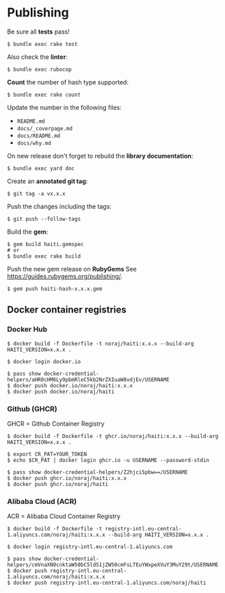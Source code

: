 # Publishing

Be sure all **tests** pass!

```
$ bundle exec rake test
```

Also check the **linter**:

```
$ bundle exec rubocop
```

**Count** the number of hash type supported:

```
$ bundle exec rake count
```

Update the number in the following files:

- `README.md`
- `docs/_coverpage.md`
- `docs/README.md`
- `docs/why.md`

On new release don't forget to rebuild the **library documentation**:

```
$ bundle exec yard doc
```

Create an **annotated git tag**:

```
$ git tag -a vx.x.x
```

Push the changes including the tags:

```
$ git push --follow-tags
```

Build the **gem**:

```
$ gem build haiti.gemspec
# or
$ bundle exec rake build
```

Push the new gem release on **RubyGems** See https://guides.rubygems.org/publishing/.

```
$ gem push haiti-hash-x.x.x.gem
```

## Docker container registries

<!-- tabs:start -->

### **Docker Hub**

```
$ docker build -f Dockerfile -t noraj/haiti:x.x.x --build-arg HAITI_VERSION=x.x.x .

$ docker login docker.io

$ pass show docker-credential-helpers/aHR0cHM6Ly9pbmRleC5kb2NrZXIuaW8vdjEv/USERNAME
$ docker push docker.io/noraj/haiti:x.x.x
$ docker push docker.io/noraj/haiti
```

### **Github (GHCR)**

GHCR = Github Container Registry

```
$ docker build -f Dockerfile -t ghcr.io/noraj/haiti:x.x.x --build-arg HAITI_VERSION=x.x.x .

$ export CR_PAT=YOUR_TOKEN
$ echo $CR_PAT | docker login ghcr.io -u USERNAME --password-stdin

$ pass show docker-credential-helpers/Z2hjci5pbw==/USERNAME
$ docker push ghcr.io/noraj/haiti:x.x.x
$ docker push ghcr.io/noraj/haiti
```

### **Alibaba Cloud (ACR)**

ACR = Alibaba Cloud Container Registry

```
$ docker build -f Dockerfile -t registry-intl.eu-central-1.aliyuncs.com/noraj/haiti:x.x.x --build-arg HAITI_VERSION=x.x.x .

$ docker login registry-intl.eu-central-1.aliyuncs.com

$ pass show docker-credential-helpers/cmVnaXN0cnktaW50bC5ldS1jZW50cmFsLTEuYWxpeXVuY3MuY29t/USERNAME
$ docker push registry-intl.eu-central-1.aliyuncs.com/noraj/haiti:x.x.x
$ docker push registry-intl.eu-central-1.aliyuncs.com/noraj/haiti
```

<!-- tabs:end -->
